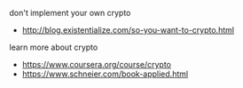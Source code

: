 don't implement your own crypto
* http://blog.existentialize.com/so-you-want-to-crypto.html

learn more about crypto
* https://www.coursera.org/course/crypto
* https://www.schneier.com/book-applied.html


